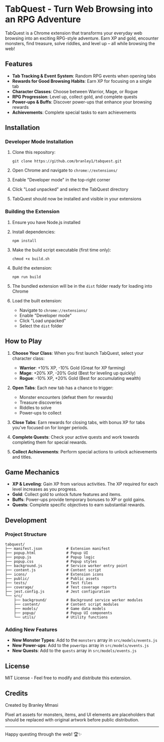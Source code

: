 # TabQuest - Turn Web Browsing into an RPG Adventure

TabQuest is a Chrome extension that transforms your everyday web browsing into an exciting RPG-style adventure. Earn XP and gold, encounter monsters, find treasure, solve riddles, and level up – all while browsing the web!

## Features

- **Tab Tracking & Event System**: Random RPG events when opening tabs
- **Rewards for Good Browsing Habits**: Earn XP for focusing on a single tab
- **Character Classes**: Choose between Warrior, Mage, or Rogue
- **RPG Progression**: Level up, collect gold, and complete quests
- **Power-ups & Buffs**: Discover power-ups that enhance your browsing rewards
- **Achievements**: Complete special tasks to earn achievements

## Installation

### Developer Mode Installation

1. Clone this repository:
   ```
   git clone https://github.com/branley1/tabquest.git
   ```

2. Open Chrome and navigate to `chrome://extensions/`

3. Enable "Developer mode" in the top-right corner

4. Click "Load unpacked" and select the TabQuest directory

5. TabQuest should now be installed and visible in your extensions

### Building the Extension

1. Ensure you have Node.js installed

2. Install dependencies:
   ```
   npm install
   ```

3. Make the build script executable (first time only):
   ```
   chmod +x build.sh
   ```

4. Build the extension:
   ```
   npm run build
   ```

5. The bundled extension will be in the `dist` folder ready for loading into Chrome

6. Load the built extension:
   - Navigate to `chrome://extensions/`
   - Enable "Developer mode"
   - Click "Load unpacked"
   - Select the `dist` folder

## How to Play

1. **Choose Your Class**: When you first launch TabQuest, select your character class:
   - **Warrior**: +10% XP, -10% Gold (Great for XP farming)
   - **Mage**: +20% XP, -20% Gold (Best for leveling up quickly)
   - **Rogue**: -10% XP, +20% Gold (Best for accumulating wealth)

2. **Open Tabs**: Each new tab has a chance to trigger:
   - Monster encounters (defeat them for rewards)
   - Treasure discoveries
   - Riddles to solve
   - Power-ups to collect

3. **Close Tabs**: Earn rewards for closing tabs, with bonus XP for tabs you've focused on for longer periods.

4. **Complete Quests**: Check your active quests and work towards completing them for special rewards.

5. **Collect Achievements**: Perform special actions to unlock achievements and titles.

## Game Mechanics

- **XP & Leveling**: Gain XP from various activities. The XP required for each level increases as you progress.
- **Gold**: Collect gold to unlock future features and items.
- **Buffs**: Power-ups provide temporary bonuses to XP or gold gains.
- **Quests**: Complete specific objectives to earn substantial rewards.

## Development

### Project Structure

```
tabquest/
├── manifest.json           # Extension manifest
├── popup.html              # Popup UI
├── popup.js                # Popup logic
├── popup.css               # Popup styles
├── background.js           # Service worker entry point
├── content.js              # Content script
├── icons/                  # Extension icons
├── public/                 # Public assets
├── tests/                  # Test files
├── coverage/               # Test coverage reports
├── jest.config.js          # Jest configuration
└── src/
    ├── background/         # Background service worker modules
    ├── content/            # Content script modules
    ├── models/             # Game data models
    ├── popup/              # Popup UI components
    └── utils/              # Utility functions
```

### Adding New Features

- **New Monster Types**: Add to the `monsters` array in `src/models/events.js`
- **New Power-ups**: Add to the `powerUps` array in `src/models/events.js`
- **New Quests**: Add to the `quests` array in `src/models/events.js`

## License

MIT License - Feel free to modify and distribute this extension.

## Credits

Created by Branley Mmasi

Pixel art assets for monsters, items, and UI elements are placeholders that should be replaced with original artwork before public distribution.

---

Happy questing through the web! 🏆✨ 